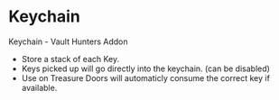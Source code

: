 # Keychain
Keychain - Vault Hunters Addon

- Store a stack of each Key.
- Keys picked up will go directly into the keychain. (can be disabled)
- Use on Treasure Doors will automaticly consume the correct key if available.
